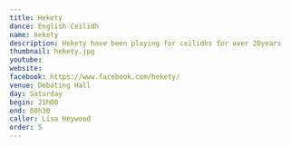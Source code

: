 ```yaml
---
title: Hekety
dance: English Ceilidh
name: hekety
description: Hekety have been playing for ceilidhs for over 20years
thumbnail: hekety.jpg
youtube: 
website: 
facebook: https://www.facebook.com/hekety/
venue: Debating Hall
day: Saturday
begin: 21h00
end: 00h30
caller: Lisa Heywood
order: 5
---
```

